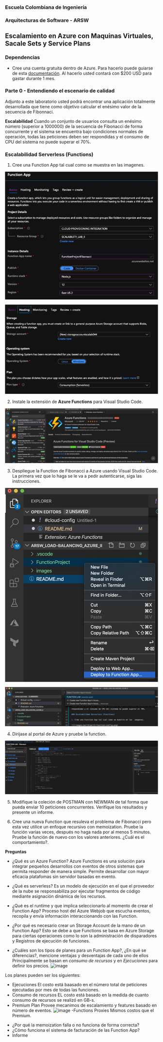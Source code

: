 ### Escuela Colombiana de Ingeniería
### Arquitecturas de Software - ARSW

## Escalamiento en Azure con Maquinas Virtuales, Sacale Sets y Service Plans

### Dependencias
* Cree una cuenta gratuita dentro de Azure. Para hacerlo puede guiarse de esta [documentación](https://azure.microsoft.com/en-us/free/search/?&ef_id=Cj0KCQiA2ITuBRDkARIsAMK9Q7MuvuTqIfK15LWfaM7bLL_QsBbC5XhJJezUbcfx-qAnfPjH568chTMaAkAsEALw_wcB:G:s&OCID=AID2000068_SEM_alOkB9ZE&MarinID=alOkB9ZE_368060503322_%2Bazure_b_c__79187603991_kwd-23159435208&lnkd=Google_Azure_Brand&dclid=CjgKEAiA2ITuBRDchty8lqPlzS4SJAC3x4k1mAxU7XNhWdOSESfffUnMNjLWcAIuikQnj3C4U8xRG_D_BwE). Al hacerlo usted contará con $200 USD para gastar durante 1 mes.

### Parte 0 - Entendiendo el escenario de calidad

Adjunto a este laboratorio usted podrá encontrar una aplicación totalmente desarrollada que tiene como objetivo calcular el enésimo valor de la secuencia de Fibonnaci.

**Escalabilidad**
Cuando un conjunto de usuarios consulta un enésimo número (superior a 1000000) de la secuencia de Fibonacci de forma concurrente y el sistema se encuentra bajo condiciones normales de operación, todas las peticiones deben ser respondidas y el consumo de CPU del sistema no puede superar el 70%.

### Escalabilidad Serverless (Functions)

1. Cree una Function App tal cual como se muestra en las  imagenes.

![](images/part3/part3-function-config.png)

![](images/part3/part3-function-configii.png)

2. Instale la extensión de **Azure Functions** para Visual Studio Code.

![](images/part3/part3-install-extension.png)

3. Despliegue la Function de Fibonacci a Azure usando Visual Studio Code. La primera vez que lo haga se le va a pedir autenticarse, siga las instrucciones.

![](images/part3/part3-deploy-function-1.png)

![](images/part3/part3-deploy-function-2.png)

4. Dirijase al portal de Azure y pruebe la function.

![](images/part3/part3-test-function.png)

5. Modifique la coleción de POSTMAN con NEWMAN de tal forma que pueda enviar 10 peticiones concurrentes. Verifique los resultados y presente un informe.

6. Cree una nueva Function que resuleva el problema de Fibonacci pero esta vez utilice un enfoque recursivo con memoization. Pruebe la función varias veces, después no haga nada por al menos 5 minutos. Pruebe la función de nuevo con los valores anteriores. ¿Cuál es el comportamiento?.

**Preguntas**

* ¿Qué es un Azure Function?
Azure Functions es una solución para integrar pequeños desarrollos con eventos de otros sistemas que permita responder de manera simple. 
Permite desarrollar con mayor eficacia platafomas sin servidor basadas en evento.
* ¿Qué es serverless?
Es un modelo de ejecución en el que el proveedor de la nube se responsabiliza por ejecutar fragmentos de código mediante asignación dinámica de los recursos.

* ¿Qué es el runtime y que implica seleccionarlo al momento de crear el Function App?
Proceso host del Azure Webjob que escucha eventos, recopila y envía información interaccionando con las Function.

* ¿Por qué es necesario crear un Storage Account de la mano de un Function App?
Esto se debe a que Functions se basa en Azure Storage para ciertas operaciones como lo son la administración de disparadores y Registros de ejecución de funciones. 
* ¿Cuáles son los tipos de planes para un Function App?, ¿En qué se diferencias?, mencione ventajas y desventajas de cada uno de ellos
Principalmente se basan en *consumo de recursos* y en *Ejecuciones* para definir los precios. 
![image](https://user-images.githubusercontent.com/49318314/98157990-3b1c9500-1ea8-11eb-9eb6-0519adcb1101.png)

Los planes pueden ser los siguientes:
- Ejecuciones
El costo está baasado en el número total de peticiones ejecutadas por mes de todas las funciones.
- Consumo de recursos
EL costo está basado en la medida de cuanto consumo de recursos se realizó en GB-s.
- Premium Plan
Provee mecanimos de escalamiento y features basado en número de eventos.
![image](https://user-images.githubusercontent.com/49318314/98158048-55ef0980-1ea8-11eb-99f8-b43486dc35f5.png)
-Functions Proxies
Mismos costos que el Premium.
* ¿Por qué la memoization falla o no funciona de forma correcta?
* ¿Cómo funciona el sistema de facturación de las Function App?
* Informe
